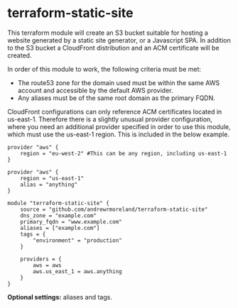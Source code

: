 # terraform-static-site
This terraform module will create an S3 bucket suitable for hosting a website generated by a static site generator, or a Javascript SPA. In addition to the S3 bucket a CloudFront distribution and an ACM certificate will be created.

In order of this module to work, the following criteria must be met:
- The route53 zone for the domain used must be within the same AWS account and accessible by the default AWS provider.
- Any aliases must be of the same root domain as the primary FQDN.

CloudFront configurations can only reference ACM certificates located in us-east-1. Therefore there is a slightly unusual provider configuration, where you need an additional provider specified in order to use this module, which must use the us-east-1 region. This is included in the below example.

```hcl
provider "aws" {
    region = "eu-west-2" #This can be any region, including us-east-1
}

provider "aws" {
    region = "us-east-1"
    alias = "anything"
}

module "terraform-static-site" {
    source = "github.com/andrewrmoreland/terraform-static-site"
    dns_zone = "example.com"
    primary_fqdn = "www.example.com"
    aliases = ["example.com"]
    tags = {
        "environment" = "production"
    }

    providers = {
        aws = aws
        aws.us_east_1 = aws.anything
    }
}
```
**Optional settings:** aliases and tags.